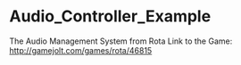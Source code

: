 # Audio_Controller_Example
The Audio Management System from Rota
Link to the Game: http://gamejolt.com/games/rota/46815
